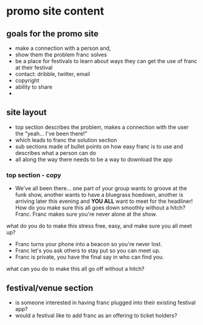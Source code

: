 # promo site content

## goals for the promo site
- make a connection with a person and,
- show them the problem franc solves
- be a place for festivals to learn about ways they can get the use of franc at their festival
- contact: dribble, twitter, email
- copyright
- ability to share
- 

## site layout
- top section describes the problem, makes a connection with the user the "yeah... I've been there!"
- which leads to franc the solution section
- sub sections made of bullet points on how easy franc is to use and describes what a person can do
- all along the way there needs to be a way to download the app

### top section - copy
- We've all been there... one part of your group wants to groove at the funk show, another wants to have a bluegrass hoedown, another is arriving later this evening and **YOU ALL** want to meet for the headliner! How do you make sure this all goes down smoothly without a hitch? Franc. Franc makes sure you're never alone at the show.

what do you do to make this stress free, easy, and make sure you all meet up?

- Franc turns your phone into a beacon so you're never lost.
- Franc let's you ask others to stay put so you can meet up.
- Franc is private, you have the final say in who can find you.


what can you do to make this all go off without a hitch?

## festival/venue section
- is someone interested in having franc plugged into their existing festival app?
- would a festival like to add franc as an offering to ticket holders?